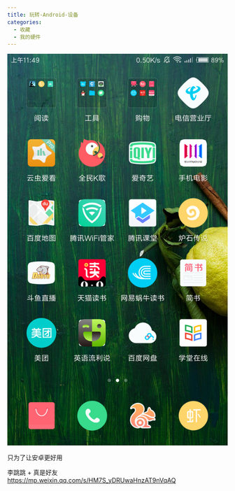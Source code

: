 ```yaml
---
title: 玩转-Android-设备
categories:
  - 收藏
  - 我的硬件
---
```


![](./imgs/%E7%8E%A9%E8%BD%AC-Android-%E8%AE%BE%E5%A4%87/1662509-3b1988671c31fc11.png)

只为了让安卓更好用

李跳跳 + 真是好友
<https://mp.weixin.qq.com/s/HM7S_yDRUwaHnzAT9nVqAQ>
